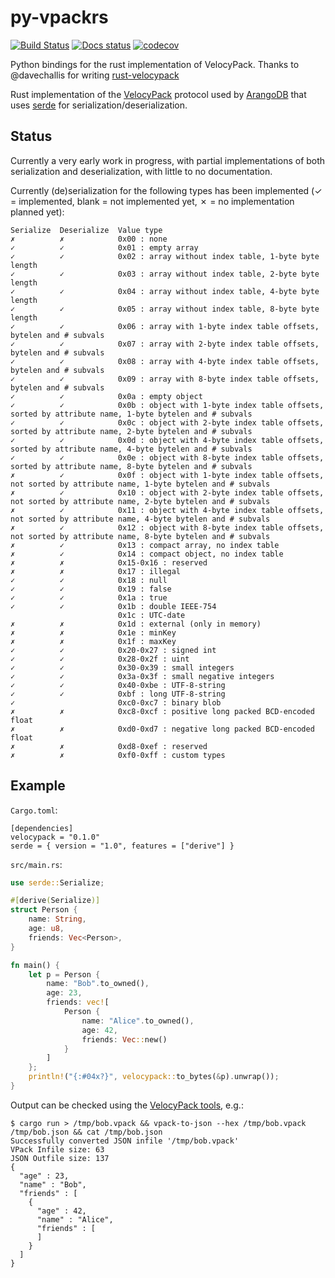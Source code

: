 # py-vpackrs

[![Build Status](https://travis-ci.com/davechallis/rust-velocypack.svg?branch=master)](https://travis-ci.com/davechallis/rust-velocypack)
[![Docs status](https://docs.rs/velocypack/badge.svg)](https://docs.rs/velocypack)
[![codecov](https://codecov.io/gh/davechallis/rust-velocypack/branch/master/graph/badge.svg)](https://codecov.io/gh/davechallis/rust-velocypack)

Python bindings for the rust implementation of VelocyPack.
Thanks to @davechallis for writing [rust-velocypack](https://github.com/davechallis/rust-velocypack)

Rust implementation of the [VelocyPack](https://github.com/arangodb/velocypack)
protocol used by [ArangoDB](https://www.arangodb.com/) that uses
[serde](https://serde.rs/) for serialization/deserialization.


## Status

Currently a very early work in progress, with partial implementations of
both serialization and deserialization, with little to no documentation.

Currently (de)serialization for the following types has been implemented
(✓ = implemented, blank = not implemented yet, ✗ = no implementation
planned yet):

```
Serialize  Deserialize  Value type
✗          ✗            0x00 : none
✓          ✓            0x01 : empty array
✓          ✓            0x02 : array without index table, 1-byte byte length
✓          ✓            0x03 : array without index table, 2-byte byte length
✓          ✓            0x04 : array without index table, 4-byte byte length
✓          ✓            0x05 : array without index table, 8-byte byte length
✓          ✓            0x06 : array with 1-byte index table offsets, bytelen and # subvals
✓          ✓            0x07 : array with 2-byte index table offsets, bytelen and # subvals
✓          ✓            0x08 : array with 4-byte index table offsets, bytelen and # subvals
✓          ✓            0x09 : array with 8-byte index table offsets, bytelen and # subvals
✓          ✓            0x0a : empty object
✓          ✓            0x0b : object with 1-byte index table offsets, sorted by attribute name, 1-byte bytelen and # subvals
✓          ✓            0x0c : object with 2-byte index table offsets, sorted by attribute name, 2-byte bytelen and # subvals
✓          ✓            0x0d : object with 4-byte index table offsets, sorted by attribute name, 4-byte bytelen and # subvals
✓          ✓            0x0e : object with 8-byte index table offsets, sorted by attribute name, 8-byte bytelen and # subvals
✗          ✓            0x0f : object with 1-byte index table offsets, not sorted by attribute name, 1-byte bytelen and # subvals
✗          ✓            0x10 : object with 2-byte index table offsets, not sorted by attribute name, 2-byte bytelen and # subvals
✗          ✓            0x11 : object with 4-byte index table offsets, not sorted by attribute name, 4-byte bytelen and # subvals
✗          ✓            0x12 : object with 8-byte index table offsets, not sorted by attribute name, 8-byte bytelen and # subvals
✗          ✓            0x13 : compact array, no index table
✗          ✓            0x14 : compact object, no index table
✗          ✗            0x15-0x16 : reserved
✗          ✗            0x17 : illegal
✓          ✓            0x18 : null
✓          ✓            0x19 : false
✓          ✓            0x1a : true
✓          ✓            0x1b : double IEEE-754
                        0x1c : UTC-date
✗          ✗            0x1d : external (only in memory)
✗          ✗            0x1e : minKey
✗          ✗            0x1f : maxKey
✓          ✓            0x20-0x27 : signed int
✓          ✓            0x28-0x2f : uint
✓          ✓            0x30-0x39 : small integers
✓          ✓            0x3a-0x3f : small negative integers
✓          ✓            0x40-0xbe : UTF-8-string
✓          ✓            0xbf : long UTF-8-string
✓                       0xc0-0xc7 : binary blob
✗          ✗            0xc8-0xcf : positive long packed BCD-encoded float
✗          ✗            0xd0-0xd7 : negative long packed BCD-encoded float
✗          ✗            0xd8-0xef : reserved
✗          ✗            0xf0-0xff : custom types
```

## Example

`Cargo.toml`:

```
[dependencies]
velocypack = "0.1.0"
serde = { version = "1.0", features = ["derive"] }
```

`src/main.rs`:

```rust
use serde::Serialize;

#[derive(Serialize)]
struct Person {
    name: String,
    age: u8,
    friends: Vec<Person>,
}

fn main() {
    let p = Person {
        name: "Bob".to_owned(),
        age: 23,
        friends: vec![
            Person {
                name: "Alice".to_owned(),
                age: 42,
                friends: Vec::new()
            }
        ]
    };
    println!("{:#04x?}", velocypack::to_bytes(&p).unwrap());
}
```

Output can be checked using the
[VelocyPack tools](https://github.com/arangodb/velocypack/tree/master/tools),
e.g.:

```
$ cargo run > /tmp/bob.vpack && vpack-to-json --hex /tmp/bob.vpack /tmp/bob.json && cat /tmp/bob.json
Successfully converted JSON infile '/tmp/bob.vpack'
VPack Infile size: 63
JSON Outfile size: 137
{
  "age" : 23,
  "name" : "Bob",
  "friends" : [
    {
      "age" : 42,
      "name" : "Alice",
      "friends" : [
      ]
    }
  ]
}
```
